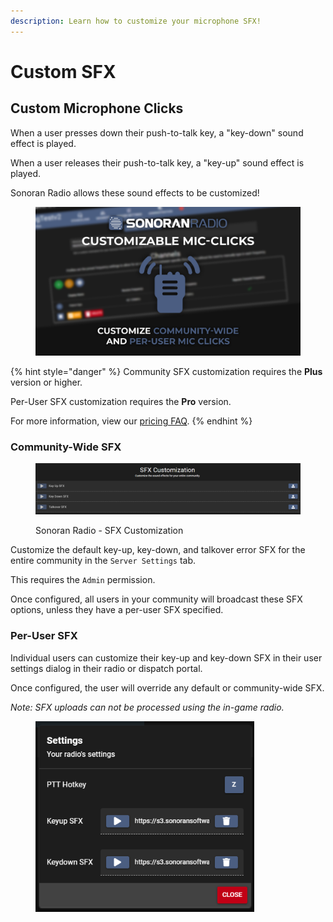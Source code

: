 ```yaml
---
description: Learn how to customize your microphone SFX!
---
```


# Custom SFX

## Custom Microphone Clicks

When a user presses down their push-to-talk key, a "key-down" sound effect is played.

When a user releases their push-to-talk key, a "key-up" sound effect is played.

Sonoran Radio allows these sound effects to be customized!

<figure><img src="../../.gitbook/assets/Radio_ProFeats.png" alt=""><figcaption></figcaption></figure>

{% hint style="danger" %}
Community SFX customization requires the **Plus** version or higher.

Per-User SFX customization requires the **Pro** version.

For more information, view our [pricing FAQ](../../pricing/faq/standalone-pricing.md).
{% endhint %}

### Community-Wide SFX

<figure><img src="../../.gitbook/assets/image (26).png" alt=""><figcaption><p>Sonoran Radio - SFX Customization</p></figcaption></figure>

Customize the default key-up, key-down, and talkover error SFX for the entire community in the `Server Settings` tab.

This requires the `Admin` permission.

Once configured, all users in your community will broadcast these SFX options, unless they have a per-user SFX specified.

### Per-User SFX

Individual users can customize their key-up and key-down SFX in their user settings dialog in their radio or dispatch portal.

Once configured, the user will override any default or community-wide SFX.

_Note: SFX uploads can not be processed using the in-game radio._

<figure><img src="../../.gitbook/assets/image (1) (1) (1) (1) (1) (1).png" alt="" width="350"><figcaption></figcaption></figure>
